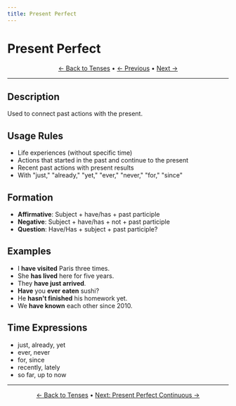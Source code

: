 ```yaml
---
title: Present Perfect
---
```


# Present Perfect



<div align="center" markdown="1">

[← Back to Tenses](./README.html) • [← Previous](02-present-continuous.md) • [Next →](04-present-perfect-continuous.md)

</div>

---

## Description
Used to connect past actions with the present.

## Usage Rules
- Life experiences (without specific time)
- Actions that started in the past and continue to the present
- Recent past actions with present results
- With "just," "already," "yet," "ever," "never," "for," "since"

## Formation
- **Affirmative**: Subject + have/has + past participle
- **Negative**: Subject + have/has + not + past participle
- **Question**: Have/Has + subject + past participle?

## Examples
- I **have visited** Paris three times.
- She **has lived** here for five years.
- They **have just arrived**.
- **Have** you **ever eaten** sushi?
- He **hasn't finished** his homework yet.
- We **have known** each other since 2010.

## Time Expressions
- just, already, yet
- ever, never
- for, since
- recently, lately
- so far, up to now

---

<div align="center" markdown="1">

[← Back to Tenses](./README.html) • [Next: Present Perfect Continuous →](04-present-perfect-continuous.md)

</div>
